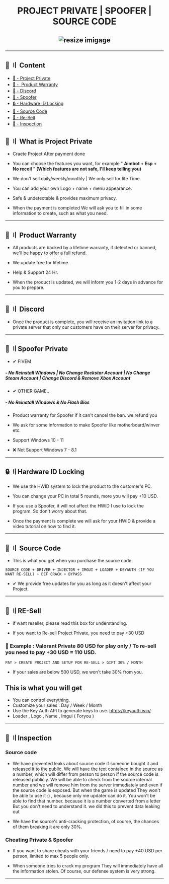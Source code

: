 <h1 align="center">
  PROJECT PRIVATE | SPOOFER | SOURCE CODE 
  </h1>
  
<h2 align="center">

  
<p align="center">

  ![resize imigage](https://user-images.githubusercontent.com/94861415/179348282-9a069868-e03a-42a2-a306-d81729fcae4b.png)


---

## <a id="content"></a>📢 〢 Content

- [🔴・Project Private](#Project_Private)
- [🔰・ Product Warranty](#Product_Warranty)
- [🌌・Discord](#discord)
- [🧹・Spoofer](#Spoofer)
- [🔒・Hardware ID Locking](#HardwareID)
- [📁・Source Code](#source)
- [🛒・Re-Sell](#resell)
- [📌・Inspection](#system)

## <a id="Project_Private"></a>🔴 〢 What is Project Private 

- Craete Project After payment done

- You can choose the features you want, for example " **Aimbot + Esp + No recoil** " 
**(Which features are not safe, I'll keep telling you)**

- We don't sell daily/weekly/monthly | We only sell for life Time.

- You can add your own Logo + name + menu appearance.

- Safe & undetectable & provides maximum privacy.

- When the payment is completed We will ask you to fill in some information to create, such as what you need.

---

## <a id="Product_Warranty"></a>🔰 〢 Product Warranty

- All products are backed by a lifetime warranty, if detected or banned, we'll be happy to offer a full refund.

- We update free for lifetime.

- Help & Support 24 Hr. 

- When the product is updated, we will inform you 1-2 days in advance for you to prepare.

---

## <a id="discord"></a>🌌 〢 Discord

- Once the product is complete, you will receive an invitation link to a private server that only our customers have on their server for privacy.

---

## <a id="Spoofer"></a>🧹 〢Spoofer Private

- ✔ FIVEM

##### - No Reinstall Windows | No Change Rockstar Account | No Change Steam Account | Change Discord & Remove Xbox Account

- ✔ OTHER GAME..

##### - No Reinstall Windows & No Flash Bios 

- Product warranty for Spoofer if it can't cancel the ban. we refund you

- We ask for some information to make Spoofer like motherboard/winver etc.

- Support Windows 10 - 11

- ❌ Not Support Windows 7 - 8.1

---

## <a id="HardwareID"></a>🔒 〢Hardware ID Locking

- We use the HWID system to lock the product to the customer's PC.

- You can change your PC in total 5 rounds, more you will pay +10 USD.

- If you use a Spoofer, it will not affect the HWID I use to lock the program. So don't worry about that.

- Once the payment is complete we will ask for your HWID & provide a video tutorial on how to find it.

---

## <a id="source"></a>📁 〢 Source Code
  
  - This is what you get when you purchase the source code.
  
```
SOURCE CODE + DRIVER + INJECTOR + IMGUI + LOADER + KEYAUTH (IF YOU WANT RE-SELL) + DEF CRACK + BYPASS 
```
  - ✔ We provide free updates for you as long as it doesn't affect your Project. 
  
---
  
## <a id="resell"></a>🛒 〢RE-Sell
  
  - if want reseller, please read this box for understanding.
  
  - If you want to Re-sell Project Private, you need to pay +30 USD
  
### 💬 Example : Valorant Private 80 USD for play only / To re-sell you need to pay +30 USD = 110 USD.
  ```
  PAY > CREATE PROJECT AND SETUP FOR RE-SELL > GIFT 30% / MONTH
  ```
  
  -  If your sales are below 500 USD, we won't take 30% from you.
  
## This is what you will get

- You can control everything.
- Customize your sales : Day / Week / Month
- Use the Key Auth API to generate keys to use. https://keyauth.win/
- Loader , Logo , Name , Imgui ( Foryou )
  
 ---
  
## <a id="system"></a>📌 〢Inspection

### Source code 
- We have prevented leaks about source code if someone bought it and released it to the public. We will have the text contained in the source as a number, which will differ from person to person if the source code is released publicly. We will be able to check from the source internal number and we will remove him from the server immediately and even if the source code is exposed. But when the game is updated They won't be able to use it :) , because only me updater can do it. You won't be able to find that number. because it is a number converted from a letter But you don't need to understand it. we did this to prevent data leaking out

- We have the source's anti-cracking protection, of course, the chances of them breaking it are only 30%.

### Cheating Private & Spoofer

- If you want to share cheats with your friends / need to pay +40 USD per person, limited to max 5 people only.

- When someone tries to crack my program They will immediately have all the information stolen. Of course, our defense system is very strong.

 ---
 
 

